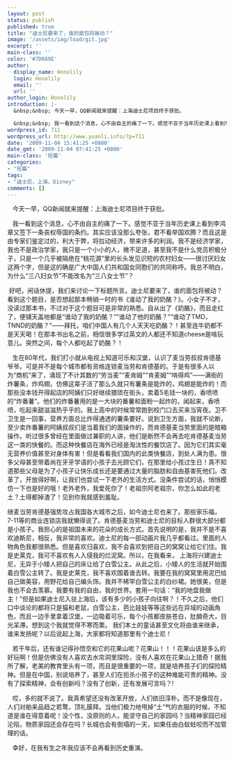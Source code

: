 ```yaml
---
layout: post
status: publish
published: true
title: "迪士尼要来了，谁的面包将被动？"
image: '/assets/img/load/git.jpg'
excerpt: ''
main-class: ''
color: '#7D669E'
author:
  display_name: Honolily
  login: Honolily
  email: ''
  url: ''
author_login: Honolily
introduction: |-
  &nbsp;&nbsp; 今天一早，QQ新闻就来提醒：上海迪士尼项目终于获批。

  &nbsp;&nbsp; 我一看到这个消息，心不由自主的痛了一下。感觉不亚于当年历史课上看到李鸿章又签下一条丧权辱国的条约。其实应该没那么夸张，君不看举国欢腾？而且这是由专家们鉴定过的，利大于弊，将拉动经济，带来许多的利润。我不是经济学家，我也不是政治学家，我只是一个小小的人，微不足道，甚至我不是什么党员积极分子，只是一个几乎被隔绝在&ldquo;桃花源&rdquo;里的长头发见识短的农村妇女&mdash;&mdash;很讨厌妇女这两个字，但是这的确是广大中国人们共和国女同胞们的共同称呼。我总不明白，为什么&ldquo;三八妇女节&rdquo;不能改名为&ldquo;三八女士节&rdquo;？
wordpress_id: 711
wordpress_url: http://www.yuanli.info/?p=711
date: '2009-11-04 15:41:25 +0800'
date_gmt: '2009-11-04 07:41:25 +0800'
main-class: '短篇'
categories:
- "短篇"
tags:
- "迪士尼，上海，Disney"
comments: []
---
```

&nbsp;&nbsp; 今天一早，QQ新闻就来提醒：上海迪士尼项目终于获批。

&nbsp;&nbsp; 我一看到这个消息，心不由自主的痛了一下。感觉不亚于当年历史课上看到李鸿章又签下一条丧权辱国的条约。其实应该没那么夸张，君不看举国欢腾？而且这是由专家们鉴定过的，利大于弊，将拉动经济，带来许多的利润。我不是经济学家，我也不是政治学家，我只是一个小小的人，微不足道，甚至我不是什么党员积极分子，只是一个几乎被隔绝在&ldquo;桃花源&rdquo;里的长头发见识短的农村妇女&mdash;&mdash;很讨厌妇女这两个字，但是这的确是广大中国人们共和国女同胞们的共同称呼。我总不明白，为什么&ldquo;三八妇女节&rdquo;不能改名为&ldquo;三八女士节&rdquo;？

&nbsp;好吧，闲话休提，我们来讨论一下标题所言。迪士尼要来了，谁的面包将被动？看到这个题目，是否想起那本畅销一时的书《谁动了我的奶酪？》。小女子不才，没读过那本书，不过对于这个题目可是非常的熟悉。自从出了《奶酪》，而且走红了，便铺天盖地都是&ldquo;谁动了我的奶酪？&rdquo;&ldquo;谁动了他的奶酪？&rdquo;&ldquo;谁动了TMD，TNND的奶酪？&rdquo;&mdash;&mdash;拜托，咱们中国人有几个人天天吃奶酪？！甚至连牛奶都不是天天喝！在那本书出名之前，相信很多学过英文的人都还不知道cheese是啥玩意儿。突然之间，每个人都吃起了奶酪？！

&nbsp;&nbsp; 生在80年代，我们打小就从电视上知道可乐和汉堡，认识了麦当劳叔叔肯德基爷爷。可是并不是每个城市都有资格连锁麦当劳和肯德基的。于是有很多人以为&ldquo;商机&rdquo;来了，涌现了不计其数的&ldquo;劳当麦&rdquo;&ldquo;麦肯姆&rdquo;&ldquo;肯麦姆&rdquo;&ldquo;啃得鸡&rdquo;&mdash;&mdash;满街的炸薯条，炸鸡翅。仿佛这辈子活了那么久就只有薯条是能炸的，鸡翅是能炸的！而那些没本钱开得起店的阿姨们只好继续猥琐在街头，卖着5毛钱一块的，香喷喷的&ldquo;炸番薯&rdquo;。他们的炸番薯用的是一大块的番薯和面粉一起炸的，闻起来，香喷喷，吃起来甜滋滋热乎乎的。我上高中的时候常常跑到校门口去买来当宵夜。卫不卫生是一回事，营养方面总比炸得通透的薯条要好。说到卫生方面，我就不论断，至少卖炸番薯的阿姨叔叔们是当着我们的面操作的，而肯德基麦当劳里面的是暗箱操作。听过很多曾经在里面做过兼职的人讲，他们是断然不会再去吃肯德基麦当劳这一类的快餐的。而这种快餐店在海外已经是淘汰性的餐饮店了。因为它们其实毫无营养价值甚至对身体有害！但是看看我们国内的此类快餐店，到处人满为患。很多父母甚至带着尚在牙牙学语的小孩子去光顾它们，在那里给小孩过生日！真不知道那些父母是为了小孩子让快乐成长还是要通过大量的脂肪和自由基害死他们。改革了，开放得好啊，让我们也尝试一下老外的生活方式。没条件尝试的话，悄悄模仿一下也是好的哦！老外老外，我爱死你了！老祖宗阿老祖宗，你怎么如此的老土？土得都掉渣了！见到你我就感到羞耻。

继麦当劳肯德基强势攻占我国各大城市之后，如今迪士尼也来了。那些家乐福，7-11等的商业连锁店我就懒得说了。肯德基麦当劳和迪士尼的目标人群很大部分都是小孩子。我担心的是祖国未来的花朵的成长方式。首先说明的是，我并不是不喜欢迪斯尼，相反，我非常的喜欢。迪士尼的每一部动画片我几乎都看过。里面的人物角色我都很熟悉。但是喜欢归喜欢，我不会喜欢到把自己的窝窝让给它们住。我是史莱克，我可不喜欢有人入侵我的烂泥窝。所以，在我看来， 上海将兴建迪士尼，无异于小矮人把自己的床让给了白雪公主。从此之后，小矮人的生活就开始围着白雪公主转了。我是史莱克，我不喜欢围着谁去转。我要在我的窝窝里用泥巴给自己做美容，用野花给自己编头饰。我并不稀罕白雪公主的白纱裙。她很美，但是我也不会去羡慕。我要有我的自由，我的世界。套用一句话：&ldquo;我的地盘我做主！&rdquo;但是如果迪士尼入驻上海后，该有多少的小孩子向往啊？！不久之后，他们口中谈论的都将只是猫和老鼠，白雪公主，芭比娃娃等等这些远在异域的动画角色，而且一边手里拿着汉堡，一边吸着可乐，每个小孩都皮肤苍白，肚腩奇大，目光呆滞。想到这个我就觉得不寒而栗。 我们本土的童话甚至文化将由谁来继承，谁来发扬呢？以后说起上海，大家都将知道那里有个迪士尼！

&nbsp;&nbsp; 若干年后，还有谁记得孙悟空和它的花果山呢？花果山！！！花果山该是多么的好玩啊！但是仿佛没有人喜欢去水帘洞里探险，没有人喜欢在花果山上猎奇！据我所了解，老美的教育里头有一项，而且是很重要的一项，就是培养孩子们的探险精神。但是在中国，别说培养了，甚至人们在扼杀小孩子的这种难能可贵的精神。没有了探索精神，会有创新吗？没有了创新，还有发展可言吗？!

&nbsp;&nbsp; 哎，多的就不说了。我真希望还没有改革开放，人们依旧淳朴。而不是像现在，人们对舶来品趋之若鹜，顶礼膜拜。当他们极力地甩掉&ldquo;土&rdquo;气的衣服的时候，不知道是谁在得意着呢！没个性，没原则的人，能坚守自己的家园吗？当精神家园已经沦陷，物质家园还会存在吗？长城也会有倒塌的一天，如果任由白蚁蛀咬而不加管理的话。

&nbsp;&nbsp; 幸好，在我有生之年我应该不会再看到历史重演。

